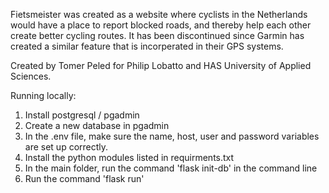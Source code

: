 Fietsmeister was created as a website where cyclists in the Netherlands would have a place to report blocked roads, and thereby help each other create better cycling routes. 
It has been discontinued since Garmin has created a similar feature that is incorperated in their GPS systems.

Created by Tomer Peled for Philip Lobatto and HAS University of Applied Sciences. 

Running locally:
1. Install postgresql / pgadmin
2. Create a new database in pgadmin
3. In the .env file, make sure the name, host, user and password variables are set up correctly.
4. Install the python modules listed in requirments.txt
5. In the main folder, run the command 'flask init-db' in the command line
6. Run the command 'flask run'
